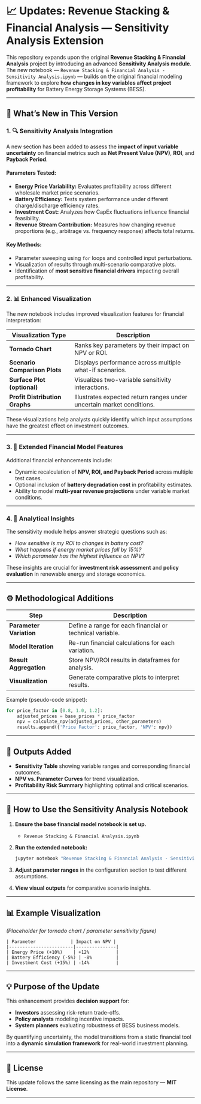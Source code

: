 # 📈 Updates: Revenue Stacking & Financial Analysis — Sensitivity Analysis Extension

This repository expands upon the original **Revenue Stacking & Financial Analysis** project by introducing an advanced **Sensitivity Analysis module**.
The new notebook — `Revenue Stacking & Financial Analysis - Sensitivity Analysis.ipynb` — builds on the original financial modeling framework to explore **how changes in key variables affect project profitability** for Battery Energy Storage Systems (BESS).

---

## 🔄 What’s New in This Version

### 1. 🔍 Sensitivity Analysis Integration

A new section has been added to assess the **impact of input variable uncertainty** on financial metrics such as **Net Present Value (NPV)**, **ROI**, and **Payback Period**.

#### Parameters Tested:

* **Energy Price Variability:** Evaluates profitability across different wholesale market price scenarios.
* **Battery Efficiency:** Tests system performance under different charge/discharge efficiency rates.
* **Investment Cost:** Analyzes how CapEx fluctuations influence financial feasibility.
* **Revenue Stream Contribution:** Measures how changing revenue proportions (e.g., arbitrage vs. frequency response) affects total returns.

#### Key Methods:

* Parameter sweeping using `for` loops and controlled input perturbations.
* Visualization of results through multi-scenario comparative plots.
* Identification of **most sensitive financial drivers** impacting overall profitability.

---

### 2. 📊 Enhanced Visualization

The new notebook includes improved visualization features for financial interpretation:

| Visualization Type             | Description                                                           |
| ------------------------------ | --------------------------------------------------------------------- |
| **Tornado Chart**              | Ranks key parameters by their impact on NPV or ROI.                   |
| **Scenario Comparison Plots**  | Displays performance across multiple what-if scenarios.               |
| **Surface Plot (optional)**    | Visualizes two-variable sensitivity interactions.                     |
| **Profit Distribution Graphs** | Illustrates expected return ranges under uncertain market conditions. |

These visualizations help analysts quickly identify which input assumptions have the greatest effect on investment outcomes.

---

### 3. 💸 Extended Financial Model Features

Additional financial enhancements include:

* Dynamic recalculation of **NPV, ROI, and Payback Period** across multiple test cases.
* Optional inclusion of **battery degradation cost** in profitability estimates.
* Ability to model **multi-year revenue projections** under variable market conditions.

---

### 4. 🧠 Analytical Insights

The sensitivity module helps answer strategic questions such as:

* *How sensitive is my ROI to changes in battery cost?*
* *What happens if energy market prices fall by 15%?*
* *Which parameter has the highest influence on NPV?*

These insights are crucial for **investment risk assessment** and **policy evaluation** in renewable energy and storage economics.

---

## ⚙️ Methodological Additions

| Step                    | Description                                              |
| ----------------------- | -------------------------------------------------------- |
| **Parameter Variation** | Define a range for each financial or technical variable. |
| **Model Iteration**     | Re-run financial calculations for each variation.        |
| **Result Aggregation**  | Store NPV/ROI results in dataframes for analysis.        |
| **Visualization**       | Generate comparative plots to interpret results.         |

Example (pseudo-code snippet):

```python
for price_factor in [0.8, 1.0, 1.2]:
    adjusted_prices = base_prices * price_factor
    npv = calculate_npv(adjusted_prices, other_parameters)
    results.append({'Price Factor': price_factor, 'NPV': npv})
```

---

## 🧮 Outputs Added

* **Sensitivity Table** showing variable ranges and corresponding financial outcomes.
* **NPV vs. Parameter Curves** for trend visualization.
* **Profitability Risk Summary** highlighting optimal and critical scenarios.

---

## 🚀 How to Use the Sensitivity Analysis Notebook

1. **Ensure the base financial model notebook is set up.**

   * `Revenue Stacking & Financial Analysis.ipynb`

2. **Run the extended notebook:**

   ```bash
   jupyter notebook "Revenue Stacking & Financial Analysis - Sensitivity Analysis.ipynb"
   ```

3. **Adjust parameter ranges** in the configuration section to test different assumptions.

4. **View visual outputs** for comparative scenario insights.

---

## 📊 Example Visualization

*(Placeholder for tornado chart / parameter sensitivity figure)*

```
| Parameter             | Impact on NPV |
|------------------------|---------------|
| Energy Price (+10%)    | +12%          |
| Battery Efficiency (-5%) | -8%         |
| Investment Cost (+15%) | -14%          |
```

---

## 💡 Purpose of the Update

This enhancement provides **decision support** for:

* **Investors** assessing risk-return trade-offs.
* **Policy analysts** modeling incentive impacts.
* **System planners** evaluating robustness of BESS business models.

By quantifying uncertainty, the model transitions from a static financial tool into a **dynamic simulation framework** for real-world investment planning.

---

## 📜 License

This update follows the same licensing as the main repository — **MIT License**.

---
